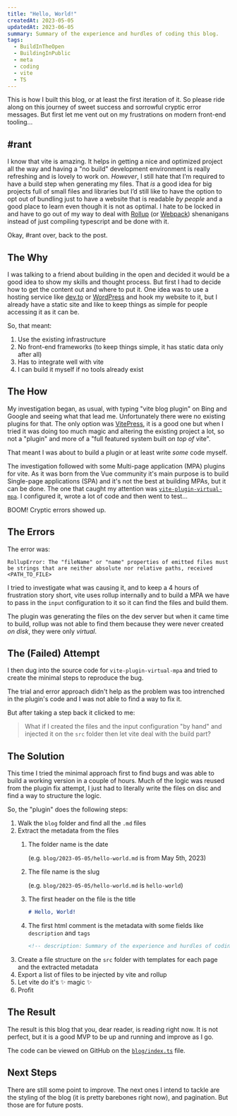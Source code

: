 ```yaml
---
title: "Hello, World!"
createdAt: 2023-05-05
updatedAt: 2023-06-05
summary: Summary of the experience and hurdles of coding this blog.
tags:
  - BuildInTheOpen
  - BuildingInPublic
  - meta
  - coding
  - vite
  - TS
---
```

This is how I built this blog, or at least the first iteration of it. So please ride along on this journey of sweet success and sorrowful cryptic error messages.
But first let me vent out on my frustrations on modern front-end tooling...

## #rant

I know that vite is amazing. It helps in getting a nice and optimized project all the way and having a "no build" development environment is really refreshing and is lovely to work on. _However_, I still hate that I’m required to have a build step when generating my files. That _is_ a good idea for big projects full of small files and libraries but I’d still like to have the option to opt out of bundling just to have a website that is readable _by people_ and a good place to learn even though it is not as optimal. I hate to be locked in and have to go out of my way to deal with [Rollup](https://rollupjs.org/) (or [Webpack](https://webpack.js.org/)) shenanigans instead of just compiling typescript and be done with it.

Okay, #rant over, back to the post.

## The Why

I was talking to a friend about building in the open and decided it would be a good idea to show my skills and thought process. But first I had to decide how to get the content out and where to put it.
One idea was to use a hosting service like [dev.to](https://dev.to/) or [WordPress](https://wordpress.org/) and hook my website to it, but I already have a static site and like to keep things as simple for people accessing it as it can be.

So, that meant:
1. Use the existing infrastructure
2. No front-end frameworks (to keep things simple, it has static data only after all)
3. Has to integrate well with vite
4. I can build it myself if no tools already exist

## The How

My investigation began, as usual, with typing "vite blog plugin" on Bing and Google and seeing what that lead me.
Unfortunately there were no existing plugins for that. The only option was [VitePress](https://vitepress.dev/), it is a good one but when I tried it was doing too much magic and altering the existing project a lot, so not a "plugin" and more of a "full featured system built _on top of_ vite".

That meant I was about to build a plugin or at least write _some_ code myself.

The investigation followed with some Multi-page application (MPA) plugins for vite. As it was born from the Vue community it's main purpose is to build Single-page applications (SPA) and it's not the best at building MPAs, but it can be done. The one that caught my attention was [`vite-plugin-virtual-mpa`](https://github.com/emosheeep/vite-plugin-virtual-mpa/). I configured it, wrote a lot of code and then went to test...

BOOM! Cryptic errors showed up.

## The Errors

The error was:
```
RollupError: The "fileName" or "name" properties of emitted files must be strings that are neither absolute nor relative paths, received <PATH_TO_FILE>
```

I tried to investigate what was causing it, and to keep a 4 hours of frustration story short, vite uses rollup internally and to build a MPA we have to pass in the `input` configuration to it so it can find the files and build them.

The plugin was generating the files on the dev server but when it came time to build, rollup was not able to find them because they were never created _on disk_, they were only _virtual_.

## The (Failed) Attempt

I then dug into the source code for `vite-plugin-virtual-mpa` and tried to create the minimal steps to reproduce the bug.

The trial and error approach didn't help as the problem was too intrenched in the plugin's code and I was not able to find a way to fix it.

But after taking a step back it clicked to me:

> What if I created the files and the input configuration "by hand" and injected it on the `src` folder then let vite deal with the build part?

## The Solution

This time I tried the minimal approach first to find bugs and was able to build a working version in a couple of hours. Much of the logic was reused from the plugin fix attempt, I just had to literally write the files on disc and find a way to structure the logic.

So, the "plugin" does the following steps:
1. Walk the `blog` folder and find all the `.md` files
2. Extract the metadata from the files
	1. The folder name is the date

		(e.g. `blog/2023-05-05/hello-world.md` is from May 5th, 2023)
	2. The file name is the slug

		(e.g. `blog/2023-05-05/hello-world.md` is `hello-world`)
	3. The first header on the file is the title
		```markdown
		# Hello, World!
		```
	4. The first html comment is the metadata with some fields like `description` and `tags`
		```html
		<!-- description: Summary of the experience and hurdles of coding this blog. -->
		```
3. Create a file structure on the `src` folder with templates for each page and the extracted metadata
4. Export a list of files to be injected by vite and rollup
5. Let vite do it's ✨ magic ✨
6. Profit

## The Result

The result is this blog that you, dear reader, is reading right now. It is not perfect, but it is a good MVP to be up and running and improve as I go.

The code can be viewed on GitHub on the [`blog/index.ts`](https://github.com/madcampos/madcampos.github.io/blob/main/build/blog/index.ts) file.

## Next Steps
There are still some point to improve. The next ones I intend to tackle are the styling of the blog (it is pretty barebones right now), and pagination.
But those are for future posts.
